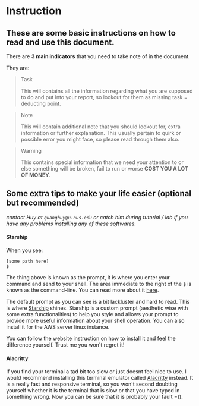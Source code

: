 # Instruction

## These are some basic instructions on how to read and use this document.

There are **3 main indicators** that you need to take note of in the document.

They are:
> <p class="task"> Task
> 
> This will contains all the information regarding what you are supposed to do and put into your report, so lookout for them as missing task = deducting point.

> <p class="note"> Note 
>
> This will contain additional note that you should lookout for, extra information or further explanation. This usually pertain to quirk or possible error you might face, so please read through them also.

> <p class="warn"> Warning
>
> This contains special information that we need your attention to or else something will be broken, fail to run or worse **COST YOU A LOT OF MONEY**.


## Some extra tips to make your life easier (optional but recommended)
*contact Huy at `quanghuy@u.nus.edu` or catch him during tutorial / lab if you have any problems installing any of these softwares.*

#### Starship

When you see:

```shell
[some path here] 
$
```

The thing above is known as the prompt, it is where you enter your command and send to your shell. The area immediate to the right of the `$` is known as the command-line. You can read more about it [here](https://www.geeksforgeeks.org/difference-between-terminal-console-shell-and-command-line/). 

The default prompt as you can see is a bit lackluster and hard to read. This is where [Starship](https://starship.rs/) shines. Starship is a custom prompt (aesthetic wise with some extra functionalities) to help you style and allows your prompt to provide more useful information about your shell operation. You can also install it for the AWS server linux instance.

You can follow the website instruction on how to install it and feel the difference yourself. Trust me you won't regret it!

#### Alacritty

If you find your terminal a tad bit too slow or just doesnt feel nice to use. I would recommend installing this terminal emulator called [Alacritty](https://github.com/alacritty/alacritty) instead. It is a really fast and responsive terminal, so you won't second doubting yourself whether it is the terminal that is slow or that you have typed in something wrong. Now you can be sure that it is probably your fault =)).

